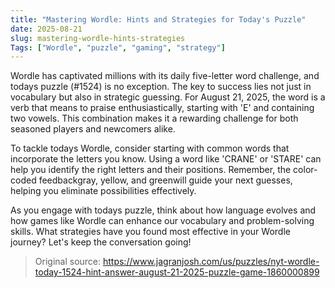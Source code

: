 ```yaml
---
title: "Mastering Wordle: Hints and Strategies for Today's Puzzle"
date: 2025-08-21
slug: mastering-wordle-hints-strategies
Tags: ["Wordle", "puzzle", "gaming", "strategy"]
---
```


Wordle has captivated millions with its daily five-letter word challenge, and todays puzzle (#1524) is no exception. The key to success lies not just in vocabulary but also in strategic guessing. For August 21, 2025, the word is a verb that means to praise enthusiastically, starting with 'E' and containing two vowels. This combination makes it a rewarding challenge for both seasoned players and newcomers alike.

To tackle todays Wordle, consider starting with common words that incorporate the letters you know. Using a word like 'CRANE' or 'STARE' can help you identify the right letters and their positions. Remember, the color-coded feedbackgray, yellow, and greenwill guide your next guesses, helping you eliminate possibilities effectively.

As you engage with todays puzzle, think about how language evolves and how games like Wordle can enhance our vocabulary and problem-solving skills. What strategies have you found most effective in your Wordle journey? Let's keep the conversation going!

> Original source: https://www.jagranjosh.com/us/puzzles/nyt-wordle-today-1524-hint-answer-august-21-2025-puzzle-game-1860000899